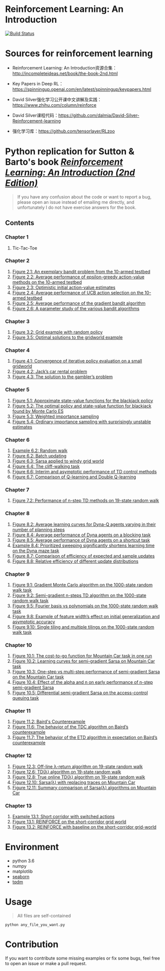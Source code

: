 # Reinforcement Learning: An Introduction

[![Build Status](https://travis-ci.org/ShangtongZhang/reinforcement-learning-an-introduction.svg?branch=master)](https://travis-ci.org/ShangtongZhang/reinforcement-learning-an-introduction)

# Sources for reinforcement learning

- Reinforcement Learning: An Introduction资源合集：http://incompleteideas.net/book/the-book-2nd.html

- Key Papers in Deep RL：https://spinningup.openai.com/en/latest/spinningup/keypapers.html

- David Silver强化学习公开课中文讲解及实践： https://www.zhihu.com/column/reinforce

- David Silver课程代码：https://github.com/dalmia/David-Silver-Reinforcement-learning

- 强化学习库：https://github.com/tensorlayer/RLzoo



# Python replication for Sutton & Barto's book [*Reinforcement Learning: An Introduction (2nd Edition)*](http://incompleteideas.net/book/the-book-2nd.html)

> If you have any confusion about the code or want to report a bug, please open an issue instead of emailing me directly, and unfortunately I do not have exercise answers for the book.

## Contents 

### Chapter 1
1. Tic-Tac-Toe

### Chapter 2
1. [Figure 2.1: An exemplary bandit problem from the 10-armed testbed](https://raw.githubusercontent.com/ShangtongZhang/reinforcement-learning-an-introduction/master/images/figure_2_1.png)
2. [Figure 2.2: Average performance of epsilon-greedy action-value methods on the 10-armed testbed](https://raw.githubusercontent.com/ShangtongZhang/reinforcement-learning-an-introduction/master/images/figure_2_2.png)
3. [Figure 2.3: Optimistic initial action-value estimates](https://raw.githubusercontent.com/ShangtongZhang/reinforcement-learning-an-introduction/master/images/figure_2_3.png)
4. [Figure 2.4: Average performance of UCB action selection on the 10-armed testbed](https://raw.githubusercontent.com/ShangtongZhang/reinforcement-learning-an-introduction/master/images/figure_2_4.png)
5. [Figure 2.5: Average performance of the gradient bandit algorithm](https://raw.githubusercontent.com/ShangtongZhang/reinforcement-learning-an-introduction/master/images/figure_2_5.png)
6. [Figure 2.6: A parameter study of the various bandit algorithms](https://raw.githubusercontent.com/ShangtongZhang/reinforcement-learning-an-introduction/master/images/figure_2_6.png)

### Chapter 3
1. [Figure 3.2: Grid example with random policy](https://raw.githubusercontent.com/ShangtongZhang/reinforcement-learning-an-introduction/master/images/figure_3_2.png)
2. [Figure 3.5: Optimal solutions to the gridworld example](https://raw.githubusercontent.com/ShangtongZhang/reinforcement-learning-an-introduction/master/images/figure_3_5.png)

### Chapter 4
1. [Figure 4.1: Convergence of iterative policy evaluation on a small gridworld](https://raw.githubusercontent.com/ShangtongZhang/reinforcement-learning-an-introduction/master/images/figure_4_1.png)
2. [Figure 4.2: Jack’s car rental problem](https://raw.githubusercontent.com/ShangtongZhang/reinforcement-learning-an-introduction/master/images/figure_4_2.png)
3. [Figure 4.3: The solution to the gambler’s problem](https://raw.githubusercontent.com/ShangtongZhang/reinforcement-learning-an-introduction/master/images/figure_4_3.png)

### Chapter 5
1. [Figure 5.1: Approximate state-value functions for the blackjack policy](https://raw.githubusercontent.com/ShangtongZhang/reinforcement-learning-an-introduction/master/images/figure_5_1.png)
2. [Figure 5.2: The optimal policy and state-value function for blackjack found by Monte Carlo ES](https://raw.githubusercontent.com/ShangtongZhang/reinforcement-learning-an-introduction/master/images/figure_5_2.png)
3. [Figure 5.3: Weighted importance sampling](https://raw.githubusercontent.com/ShangtongZhang/reinforcement-learning-an-introduction/master/images/figure_5_3.png)
4. [Figure 5.4: Ordinary importance sampling with surprisingly unstable estimates](https://raw.githubusercontent.com/ShangtongZhang/reinforcement-learning-an-introduction/master/images/figure_5_4.png)

### Chapter 6
1. [Example 6.2: Random walk](https://raw.githubusercontent.com/ShangtongZhang/reinforcement-learning-an-introduction/master/images/example_6_2.png)
2. [Figure 6.2: Batch updating](https://raw.githubusercontent.com/ShangtongZhang/reinforcement-learning-an-introduction/master/images/figure_6_2.png)
3. [Figure 6.3: Sarsa applied to windy grid world](https://raw.githubusercontent.com/ShangtongZhang/reinforcement-learning-an-introduction/master/images/figure_6_3.png)
4. [Figure 6.4: The cliff-walking task](https://raw.githubusercontent.com/ShangtongZhang/reinforcement-learning-an-introduction/master/images/figure_6_4.png)
5. [Figure 6.6: Interim and asymptotic performance of TD control methods](https://raw.githubusercontent.com/ShangtongZhang/reinforcement-learning-an-introduction/master/images/figure_6_6.png)
6. [Figure 6.7: Comparison of Q-learning and Double Q-learning](https://raw.githubusercontent.com/ShangtongZhang/reinforcement-learning-an-introduction/master/images/figure_6_7.png)

### Chapter 7
1. [Figure 7.2: Performance of n-step TD methods on 19-state random walk](https://raw.githubusercontent.com/ShangtongZhang/reinforcement-learning-an-introduction/master/images/figure_7_2.png)

### Chapter 8
1. [Figure 8.2: Average learning curves for Dyna-Q agents varying in their number of planning steps](https://raw.githubusercontent.com/ShangtongZhang/reinforcement-learning-an-introduction/master/images/figure_8_2.png)
2. [Figure 8.4: Average performance of Dyna agents on a blocking task](https://raw.githubusercontent.com/ShangtongZhang/reinforcement-learning-an-introduction/master/images/figure_8_4.png)
3. [Figure 8.5: Average performance of Dyna agents on a shortcut task](https://raw.githubusercontent.com/ShangtongZhang/reinforcement-learning-an-introduction/master/images/figure_8_5.png)
4. [Example 8.4: Prioritized sweeping significantly shortens learning time on the Dyna maze task](https://raw.githubusercontent.com/ShangtongZhang/reinforcement-learning-an-introduction/master/images/example_8_4.png)
5. [Figure 8.7: Comparison of efficiency of expected and sample updates](https://raw.githubusercontent.com/ShangtongZhang/reinforcement-learning-an-introduction/master/images/figure_8_7.png)
6. [Figure 8.8: Relative efficiency of different update distributions](https://raw.githubusercontent.com/ShangtongZhang/reinforcement-learning-an-introduction/master/images/figure_8_8.png)

### Chapter 9
1. [Figure 9.1: Gradient Monte Carlo algorithm on the 1000-state random walk task](https://raw.githubusercontent.com/ShangtongZhang/reinforcement-learning-an-introduction/master/images/figure_9_1.png)
2. [Figure 9.2: Semi-gradient n-steps TD algorithm on the 1000-state random walk task](https://raw.githubusercontent.com/ShangtongZhang/reinforcement-learning-an-introduction/master/images/figure_9_2.png)
3. [Figure 9.5: Fourier basis vs polynomials on the 1000-state random walk task](https://raw.githubusercontent.com/ShangtongZhang/reinforcement-learning-an-introduction/master/images/figure_9_5.png)
4. [Figure 9.8: Example of feature width’s effect on initial generalization and asymptotic accuracy](https://raw.githubusercontent.com/ShangtongZhang/reinforcement-learning-an-introduction/master/images/figure_9_8.png)
5. [Figure 9.10: Single tiling and multiple tilings on the 1000-state random walk task](https://raw.githubusercontent.com/ShangtongZhang/reinforcement-learning-an-introduction/master/images/figure_9_10.png)

### Chapter 10
1. [Figure 10.1: The cost-to-go function for Mountain Car task in one run](https://raw.githubusercontent.com/ShangtongZhang/reinforcement-learning-an-introduction/master/images/figure_10_1.png)
2. [Figure 10.2: Learning curves for semi-gradient Sarsa on Mountain Car task](https://raw.githubusercontent.com/ShangtongZhang/reinforcement-learning-an-introduction/master/images/figure_10_2.png)
3. [Figure 10.3: One-step vs multi-step performance of semi-gradient Sarsa on the Mountain Car task](https://raw.githubusercontent.com/ShangtongZhang/reinforcement-learning-an-introduction/master/images/figure_10_3.png)
4. [Figure 10.4: Effect of the alpha and n on early performance of n-step semi-gradient Sarsa](https://raw.githubusercontent.com/ShangtongZhang/reinforcement-learning-an-introduction/master/images/figure_10_4.png)
5. [Figure 10.5: Differential semi-gradient Sarsa on the access-control queuing task](https://raw.githubusercontent.com/ShangtongZhang/reinforcement-learning-an-introduction/master/images/figure_10_5.png)

### Chapter 11
1. [Figure 11.2: Baird's Counterexample](https://raw.githubusercontent.com/ShangtongZhang/reinforcement-learning-an-introduction/master/images/figure_11_2.png)
2. [Figure 11.6: The behavior of the TDC algorithm on Baird’s counterexample](https://raw.githubusercontent.com/ShangtongZhang/reinforcement-learning-an-introduction/master/images/figure_11_6.png)
3. [Figure 11.7: The behavior of the ETD algorithm in expectation on Baird’s counterexample](https://raw.githubusercontent.com/ShangtongZhang/reinforcement-learning-an-introduction/master/images/figure_11_7.png)

### Chapter 12
1. [Figure 12.3: Off-line λ-return algorithm on 19-state random walk](https://raw.githubusercontent.com/ShangtongZhang/reinforcement-learning-an-introduction/master/images/figure_12_3.png)
2. [Figure 12.6: TD(λ) algorithm on 19-state random walk](https://raw.githubusercontent.com/ShangtongZhang/reinforcement-learning-an-introduction/master/images/figure_12_6.png)
3. [Figure 12.8: True online TD(λ) algorithm on 19-state random walk](https://raw.githubusercontent.com/ShangtongZhang/reinforcement-learning-an-introduction/master/images/figure_12_8.png)
4. [Figure 12.10: Sarsa(λ) with replacing traces on Mountain Car](https://raw.githubusercontent.com/ShangtongZhang/reinforcement-learning-an-introduction/master/images/figure_12_10.png)
5. [Figure 12.11: Summary comparison of Sarsa(λ) algorithms on Mountain Car](https://raw.githubusercontent.com/ShangtongZhang/reinforcement-learning-an-introduction/master/images/figure_12_11.png)

### Chapter 13
1. [Example 13.1: Short corridor with switched actions](https://raw.githubusercontent.com/ShangtongZhang/reinforcement-learning-an-introduction/master/images/example_13_1.png)
2. [Figure 13.1: REINFORCE on the short-corridor grid world](https://raw.githubusercontent.com/ShangtongZhang/reinforcement-learning-an-introduction/master/images/figure_13_1.png)
3. [Figure 13.2: REINFORCE with baseline on the short-corridor grid-world](https://raw.githubusercontent.com/ShangtongZhang/reinforcement-learning-an-introduction/master/images/figure_13_2.png)


# Environment
* python 3.6 
* numpy
* matplotlib
* [seaborn](https://seaborn.pydata.org/index.html)
* [tqdm](https://pypi.org/project/tqdm/)

# Usage
> All files are self-contained
```commandline
python any_file_you_want.py
```

# Contribution
If you want to contribute some missing examples or fix some bugs, feel free to open an issue or make a pull request. 
